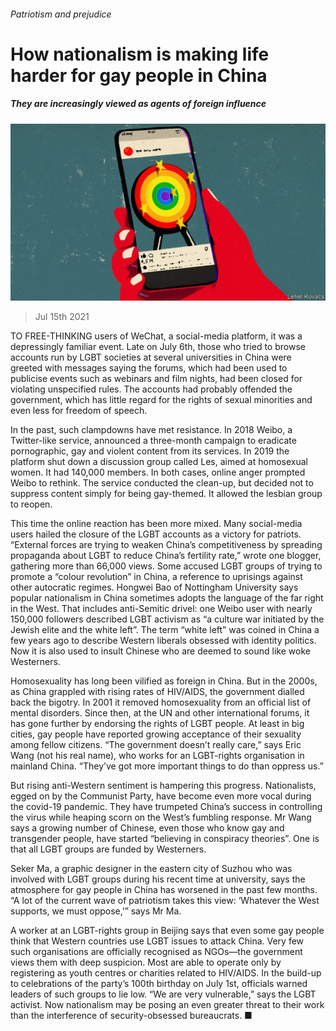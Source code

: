 ###### Patriotism and prejudice

# How nationalism is making life harder for gay people in China 

##### They are increasingly viewed as agents of foreign influence 

![image](images/20210717_CND001_0.jpg) 

> Jul 15th 2021 

TO FREE-THINKING users of WeChat, a social-media platform, it was a depressingly familiar event. Late on July 6th, those who tried to browse accounts run by LGBT societies at several universities in China were greeted with messages saying the forums, which had been used to publicise events such as webinars and film nights, had been closed for violating unspecified rules. The accounts had probably offended the government, which has little regard for the rights of sexual minorities and even less for freedom of speech.

In the past, such clampdowns have met resistance. In 2018 Weibo, a Twitter-like service, announced a three-month campaign to eradicate pornographic, gay and violent content from its services. In 2019 the platform shut down a discussion group called Les, aimed at homosexual women. It had 140,000 members. In both cases, online anger prompted Weibo to rethink. The service conducted the clean-up, but decided not to suppress content simply for being gay-themed. It allowed the lesbian group to reopen.


This time the online reaction has been more mixed. Many social-media users hailed the closure of the LGBT accounts as a victory for patriots. “External forces are trying to weaken China’s competitiveness by spreading propaganda about LGBT to reduce China’s fertility rate,” wrote one blogger, gathering more than 66,000 views. Some accused LGBT groups of trying to promote a “colour revolution” in China, a reference to uprisings against other autocratic regimes. Hongwei Bao of Nottingham University says popular nationalism in China sometimes adopts the language of the far right in the West. That includes anti-Semitic drivel: one Weibo user with nearly 150,000 followers described LGBT activism as “a culture war initiated by the Jewish elite and the white left”. The term “white left” was coined in China a few years ago to describe Western liberals obsessed with identity politics. Now it is also used to insult Chinese who are deemed to sound like woke Westerners.

Homosexuality has long been vilified as foreign in China. But in the 2000s, as China grappled with rising rates of HIV/AIDS, the government dialled back the bigotry. In 2001 it removed homosexuality from an official list of mental disorders. Since then, at the UN and other international forums, it has gone further by endorsing the rights of LGBT people. At least in big cities, gay people have reported growing acceptance of their sexuality among fellow citizens. “The government doesn’t really care,” says Eric Wang (not his real name), who works for an LGBT-rights organisation in mainland China. “They’ve got more important things to do than oppress us.”

But rising anti-Western sentiment is hampering this progress. Nationalists, egged on by the Communist Party, have become even more vocal during the covid-19 pandemic. They have trumpeted China’s success in controlling the virus while heaping scorn on the West’s fumbling response. Mr Wang says a growing number of Chinese, even those who know gay and transgender people, have started “believing in conspiracy theories”. One is that all LGBT groups are funded by Westerners.

Seker Ma, a graphic designer in the eastern city of Suzhou who was involved with LGBT groups during his recent time at university, says the atmosphere for gay people in China has worsened in the past few months. “A lot of the current wave of patriotism takes this view: ‘Whatever the West supports, we must oppose,’” says Mr Ma.

A worker at an LGBT-rights group in Beijing says that even some gay people think that Western countries use LGBT issues to attack China. Very few such organisations are officially recognised as NGOs—the government views them with deep suspicion. Most are able to operate only by registering as youth centres or charities related to HIV/AIDS. In the build-up to celebrations of the party’s 100th birthday on July 1st, officials warned leaders of such groups to lie low. “We are very vulnerable,” says the LGBT activist. Now nationalism may be posing an even greater threat to their work than the interference of security-obsessed bureaucrats. ■

